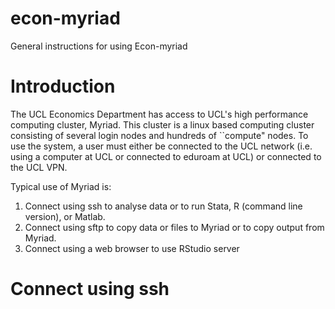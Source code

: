 # econ-myriad
General instructions for using Econ-myriad

# Introduction
The UCL Economics Department has access to UCL's high performance computing cluster, Myriad. This cluster is a linux based computing cluster consisting of several login nodes and hundreds
of ``compute" nodes. To use the system, a user must either be connected to the UCL network (i.e. using a computer at UCL or connected to eduroam at UCL) or connected to the UCL VPN.

Typical use of Myriad is:
1. Connect using ssh to analyse data or to run Stata, R (command line version), or Matlab.
2. Connect using sftp to copy data or files to Myriad or to copy output from Myriad.
3. Connect using a web browser to use RStudio server

# Connect using ssh

